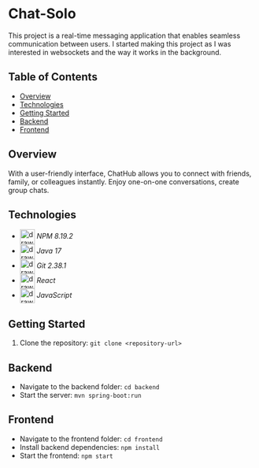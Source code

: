 # Chat-Solo

This project is a real-time messaging application that enables seamless communication between users. 
I started making this project as I was interested in websockets and the way it works in the background.

## Table of Contents

- [Overview](#overview)
- [Technologies](#Technologies)
- [Getting Started](#getting-started)
- [Backend](#backend)
- [Frontend](#frontend)

## Overview

With a user-friendly interface, ChatHub allows you to connect with friends, family, or colleagues instantly.
Enjoy one-on-one conversations, create group chats.

## Technologies

- <img src="https://raw.githubusercontent.com/yurijserrano/Github-Profile-Readme-Logos/042e36c55d4d757621dedc4f03108213fbb57ec4/others/npm.svg" alt="drawing" width="30" align="center"/> *NPM 8.19.2*
- <img src="https://raw.githubusercontent.com/yurijserrano/Github-Profile-Readme-Logos/042e36c55d4d757621dedc4f03108213fbb57ec4/programming%20languages/java.svg" alt="drawing" width="30" align="center"/> *Java 17*
- <img src="https://raw.githubusercontent.com/yurijserrano/Github-Profile-Readme-Logos/042e36c55d4d757621dedc4f03108213fbb57ec4/others/git.svg" alt="drawing" width="30" align="center"/> *Git 2.38.1*
- <img src="https://raw.githubusercontent.com/yurijserrano/Github-Profile-Readme-Logos/042e36c55d4d757621dedc4f03108213fbb57ec4/frameworks/react.svg" alt="drawing" width="30" align="center"/> *React* 
- <img src="https://raw.githubusercontent.com/yurijserrano/Github-Profile-Readme-Logos/042e36c55d4d757621dedc4f03108213fbb57ec4/programming%20languages/javascript.svg" alt="drawing" width="30" align="center"/> *JavaScript*


## Getting Started

1. Clone the repository: `git clone <repository-url>`

## Backend

- Navigate to the backend folder: `cd backend`
- Start the server: `mvn spring-boot:run`


## Frontend

- Navigate to the frontend folder: `cd frontend`
- Install backend dependencies: `npm install`
- Start the frontend: `npm start`


